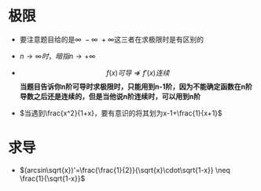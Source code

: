 # 极限
- 要注意题目给的是$\infty \ -\infty\  +\infty$这三者在求极限时是有区别的
- $n \rightarrow \infty 时，暗指 n \rightarrow +\infty$
- $$f(x) 可导 \nRightarrow f'(x)连续$$
**当题目告诉你n阶可导时求极限时，只能用到n-1阶，因为不能确定函数在n阶导数之后还是连续的，但是当他说n阶连续时，可以用到n阶**



- $当遇到\frac{x^2}{1+x}，要有意识的将其划为x-1+\frac{1}{x+1}$

# 求导
- $(arcsin\sqrt{x})'=\frac{\frac{1}{2}}{\sqrt{x}\cdot\sqrt{1-x}} \neq \frac{1}{\sqrt{1-x}}$ 